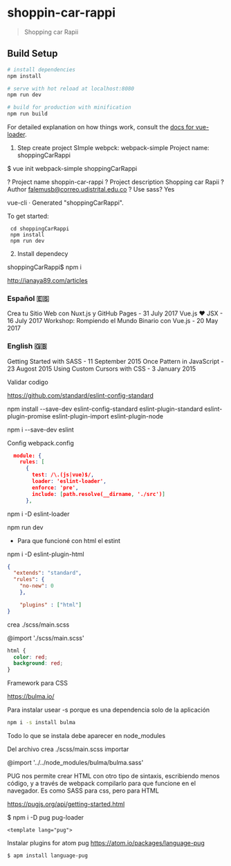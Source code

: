 # shoppin-car-rappi

> Shopping car Rapii

## Build Setup

``` bash
# install dependencies
npm install

# serve with hot reload at localhost:8080
npm run dev

# build for production with minification
npm run build
```

For detailed explanation on how things work, consult the [docs for vue-loader](http://vuejs.github.io/vue-loader).




1. Step create project
SImple webpck: webpack-simple
Project name: shoppingCarRappi

$ vue init webpack-simple shoppingCarRappi

? Project name shoppin-car-rappi
? Project description Shopping car Rapii
? Author falemusb@correo.udistrital.edu.co
? Use sass? Yes

   vue-cli · Generated "shoppingCarRappi".

   To get started:

     cd shoppingCarRappi
     npm install
     npm run dev

2. Install dependecy

shoppingCarRappi$ npm i


http://ianaya89.com/articles

### Español 🇪🇸

Crea tu Sitio Web con Nuxt.js y GitHub Pages - 31 July 2017
Vue.js ❤️ JSX - 16 July 2017
Workshop: Rompiendo el Mundo Binario con Vue.js - 20 May 2017
### English 🇬🇧

Getting Started with SASS - 11 September 2015
Once Pattern in JavaScript - 23 Augost 2015
Using Custom Cursors with CSS - 3 January 2015


Validar codigo

https://github.com/standard/eslint-config-standard

npm install --save-dev eslint-config-standard eslint-plugin-standard eslint-plugin-promise eslint-plugin-import eslint-plugin-node


npm i --save-dev eslint

Config webpack.config

```json
  module: {
    rules: [
      {
        test: /\.(js|vue)$/,
        loader: 'eslint-loader',
        enforce: 'pre',
        include: [path.resolve(__dirname, './src')]
      },
```
npm i -D eslint-loader

npm run dev

- Para que funcioné con html el estint

npm i -D eslint-plugin-html



```json
{
  "extends": "standard",
  "rules": {
    "no-new": 0
    },

    "plugins" : ["html"]
}
```

crea   ./scss/main.scss


  @import './scss/main.scss'

```css
html {
  color: red;
  background: red;
}
```

Framework para CSS

https://bulma.io/

Para instalar usear -s porque es una dependencia solo de la aplicación

```bash
npm i -s install bulma
```


Todo lo que se instala debe aparecer en node_modules


Del archivo crea   ./scss/main.scss importar

@import '../../node_modules/bulma/bulma.sass'


PUG nos permite crear HTML con otro tipo de sintaxis, escribiendo menos código, y a través de webpack compilarlo para que funcione en el navegador. Es como SASS para css, pero para HTML

https://pugjs.org/api/getting-started.html


$ npm i -D pug pug-loader

```vue
<template lang="pug">
```

Instalar plugins for atom pug
https://atom.io/packages/language-pug

```bash
$ apm install language-pug
```
